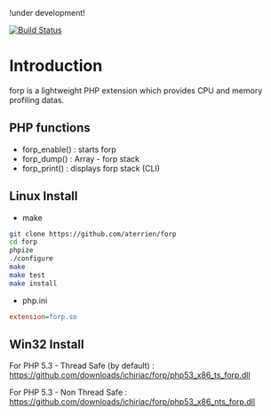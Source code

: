 !under development!

[![Build Status](https://secure.travis-ci.org/aterrien/forp.png)](http://travis-ci.org/aterrien/forp)

# Introduction #

forp is a lightweight PHP extension which provides CPU and memory profiling datas.

## PHP functions ##
- forp_enable() : starts forp
- forp_dump() : Array - forp stack
- forp_print() : displays forp stack (CLI)

## Linux Install ##

* make
```sh
git clone https://github.com/aterrien/forp
cd forp
phpize
./configure
make
make test
make install
```

* php.ini
```ini
extension=forp.so
```

## Win32 Install ##

For PHP 5.3 - Thread Safe (by default) :
https://github.com/downloads/ichiriac/forp/php53_x86_ts_forp.dll

For PHP 5.3 - Non Thread Safe :
https://github.com/downloads/ichiriac/forp/php53_x86_nts_forp.dll

